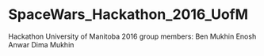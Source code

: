 # SpaceWars_Hackathon_2016_UofM
Hackathon University of Manitoba 2016 
group members:
Ben Mukhin
Enosh Anwar
Dima Mukhin

